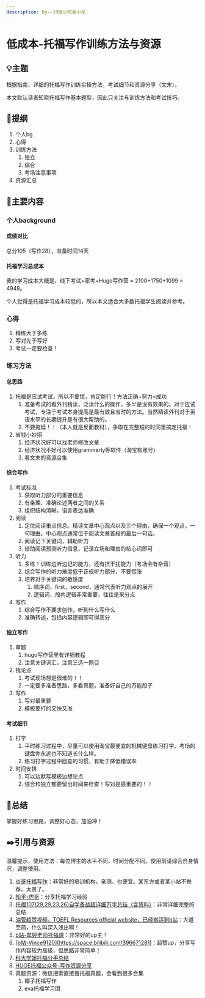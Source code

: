 ```yaml
---
description: By——19级少院金小龙
---
```


# 低成本-托福写作训练方法与资源

## 💡主题

根据指南，详细的托福写作训练实操方法，考试细节和资源分享（文末）。

本文默认读者知晓托福写作基本题型，因此只关注与训练方法和考试技巧。

## 📒提纲

1. 个人bg
2. 心得
3. 训练方法
   1. 独立
   2. 综合
   3. 考场注意事项
4. 资源汇总

## 📖主要内容

### 个人background

#### 成绩对比

总分105（写作28），准备时间14天

#### 托福学习总成本

我的学习成本大概是，线下考试+家考+Hugo写作营 = 2100+1750+1099 = 4949。

个人觉得是托福学习成本较低的，所以本文适合大多数托福学生阅读并参考。

### 心得

1. 精练大于多练
2. 写对先于写好
3. 考试一定要检查！

### 练习方法

#### 总思路

1. 托福是应试考试，所以不要慌，肯定能行！方法正确+努力=成功
   1. 准备考试的看外刊精读，泛读什么的操作，多半是没有效果的。对于应试考试，专注于考试本身提高是最有效且省时的方法。当然精读外刊对于英语水平的长期提升是有很大帮助的。
   2. 不要拖延！！（本人就是反面教材），争取在完整短的时间里搞定托福！
2. 省钱小妙招
   1. 经济状况好可以找老师修改文章
   2. 经济状况不好可以使用grammerly等软件（淘宝有账号）
   3. 看文末的资源合集

#### 综合写作

1. 考试标准
   1. 获取听力部分的重要信息
   2. 有条理、准确论述两者之间的关系
   3. 组织结构清晰，语言表达准确
2. 阅读
   1. 定位阅读重点信息。精读文章中心观点以及三个理由，确保一个观点，一句理由。中心观点通常位于阅读文章首段的最后一句话。
   2. 阅读记下关键词，辅助听力
   3. 借助阅读预测听力信息，记录立场和理由的核心词即可
3. 听力
   1. 多练！训练边听边记的能力，还有抗干扰能力（考场会有杂音）
   2. 综合写作的听力难度低于正规听力部分，不要慌张
   3. 培养对于关键词的敏感度
      1. 顺序词，first，second，通常代表听力观点的展开
      2. 逻辑词，段内逻辑非常重要，往往是采分点
4. 写作
   1. 综合写作不要求创作，听到什么写什么
   2. 准确转述，包括内容逻辑即可得高分

#### 独立写作

1. 审题
   1. hugo写作营里有详细教程
   2. 注意关键词汇，注意三选一题目
2. 找论点
   1. 考试现场想是很难的！！
   2. 一定要多准备思路，多看真题，准备好自己的万能段子
3. 写作
   1. 写对最重要
   2. 模板要打的又快又准

#### 考试细节

1. 打字
   1. 平时练习过程中，尽量可以使用淘宝最便宜的机械键盘练习打字。考场的键盘你永远也不知道长什么样。
   2. 练习打字过程中回查的习惯，有助于降低错误率
2. 时间安排
   1. 可以边默写模板边想论点
   2. 综合和独立都要留出时间来检查！写对是最重要的！！

## 📖总结

掌握好练习思路，调整好心态，加油冲！

## ✒️引用与资源

温馨提示，使用方法：每位博主的水平不同，时间分配不同。使用前请综合自身情况，调整使用。

1. [炎哥托福写作](https://www.hugejiaoyu.com/2020/10/03/huge-toefl-writing/)：非常好的培训机构，亲测。也便宜。某东方或者某小站不推荐。太贵了。
2. [知乎-虎哥](https://www.zhihu.com/people/tuo-niao-xiao-jie-lao-gong/posts?page=4)：分享托福学习经验
3. [托福107(29,29,23,26)自学备战超详细万字总结（含资料）](https://zhuanlan.zhihu.com/p/103304813)：非常详细完整的总结
4. [油管超赞视频，TOEFL Resources official website，已经搬运到b站](https://www.bilibili.com/video/BV1UE411E731/?spm\_id\_from=333.337.search-card.all.click\&vd\_source=7cd55330e6609595be6c1939520e3bc8)：大道至简，什么叫深入浅出啊！
5. [b站-牟婷老师托福课](https://www.bilibili.com/video/BV1db4y1y782/?spm\_id\_from=333.337.search-card.all.click\&vd\_source=7cd55330e6609595be6c1939520e3bc8)：非常好的up主！
6. [\[b站-Vince9120\](https://space.bilibili.com/396671281)](https://www.bilibili.com/video/BV1n7411S7mL/?spm\_id\_from=333.337.search-card.all.click\&vd\_source=7cd55330e6609595be6c1939520e3bc8)：超赞up，分享写作内容较为高级，但思路非常简单！
7. [科大学姐托福分手总结](https://ustcqzy.github.io/blog/2021/%E6%89%98%E7%A6%8F%E5%88%86%E6%89%8B%E6%80%BB%E7%BB%93/)
8. [HUGE托福公众号-写作资源分享](https://mp.weixin.qq.com/mp/appmsgalbum?\_\_biz=MzU1NDUzNDc0NQ==\&action=getalbum\&album\_id=1349690922245734400\&scene=173\&from\_msgid=2247507394\&from\_itemidx=1\&count=3\&nolastread=1#wechat\_redirect)
9. 真题资源：微信搜索直接搜托福真题，会看到很多合集
   1. 椰子托福写作
   2. eva托福学习团
